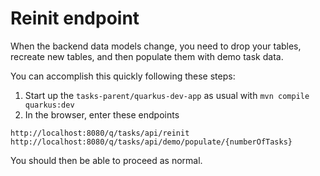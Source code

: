 # Reinit endpoint

When the backend data models change, you need to drop your tables, recreate new tables, and then populate them with demo task data.  

You can accomplish this quickly following these steps:

1. Start up the `tasks-parent/quarkus-dev-app` as usual with `mvn compile quarkus:dev`
2. In the browser, enter these endpoints

`http://localhost:8080/q/tasks/api/reinit`    
`http://localhost:8080/q/tasks/api/demo/populate/{numberOfTasks}`

You should then be able to proceed as normal.
